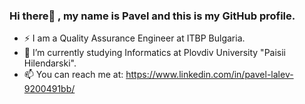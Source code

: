 ### Hi there👋 , my name is Pavel and this is my GitHub profile.

- ⚡ I am a Quality Assurance Engineer at ITBP Bulgaria.
- 🌱 I’m currently studying Informatics at Plovdiv University "Paisii Hilendarski".
- 📫 You can reach me at: https://www.linkedin.com/in/pavel-lalev-9200491bb/ 


<!--
**plalev1948/plalev1948** is a ✨ _special_ ✨ repository because its `README.md` (this file) appears on your GitHub profile.

Here are some ideas to get you started:

- 🔭 I’m currently working on ...
- 🌱 I’m currently learning ...
- 👯 I’m looking to collaborate on ...
- 🤔 I’m looking for help with ...
- 💬 Ask me about ...
- 📫 How to reach me: ...
- 😄 Pronouns: ...
- ⚡ Fun fact: ...
-->
